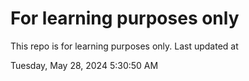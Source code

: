 # For learning purposes only
This repo is for learning purposes only.
Last updated at

Tuesday, May 28, 2024 5:30:50 AM

